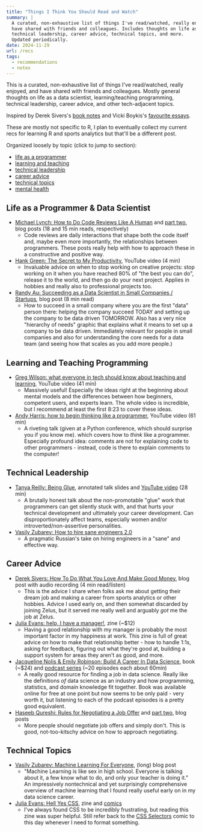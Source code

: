 ```yaml
---
title: "Things I Think You Should Read and Watch"
summary: |
  A curated, non-exhaustive list of things I've read/watched, really enjoyed, and
  have shared with friends and colleagues. Includes thoughts on life as a  programmer,
  technical leadership, career advice, technical topics, and more. 
  Updated periodically.
date: 2024-11-29
url: /recs
tags:
  - recommendations
  - notes
---
```


This is a curated, non-exhaustive list of things I've read/watched, really enjoyed, and have 
shared with friends and colleagues. Mostly general thoughts on life as a data 
scientist, learning/teaching programming, technical leadership, career advice, and other 
tech-adjacent topics. 

Inspired by Derek Sivers's [book notes](https://sive.rs/book) and Vicki Boykis's 
[favourite essays](https://vickiboykis.com/favorite_essays/).

These are mostly not specific to R, I plan to eventually collect my current recs 
for learning R and sports analytics but that'll be a different post.

Organized loosely by topic (click to jump to section):

- [life as a programmer](#life-as-a-programmer--data-scientist)
- [learning and teaching](#learning-and-teaching-programming)
- [technical leadership](#technical-leadership)
- [career advice](#career-advice)
- [technical topics](#technical-topics)
- [mental health](#mental-health)

## Life as a Programmer & Data Scientist
- [Michael Lynch: How to Do Code Reviews Like A Human](https://mtlynch.io/human-code-reviews-1/) 
and [part two](https://mtlynch.io/human-code-reviews-2/), 
blog posts (18 and 15 min reads, respectively)
	- Code reviews are daily interactions that shape both the code itself and, maybe even more
	importantly, the relationships between programmers. These posts really help with how
	to approach these in a constructive and positive way. 
- [Hank Green: The Secret to My Productivity](https://www.youtube.com/watch?v=1LAhHDEtTD0), 
YouTube video (4 min)
	- Invaluable advice on when to stop working on creative projects: stop working on it when
	you have reached 80% of "the best you can do", release it to the world, and then go do
	your next project.  Applies in hobbies and really also to professional projects too.
- [Randy Au: Succeeding as a Data Scientist in Small Companies / Startups](https://www.counting-stuff.com/succeeding-as-a-data-scientist-in-small-companies-startups-92f59e22bd8c-65949948516031001b351309/), 
blog post (8 min read)
	- How to succeed in a small company where you are the first "data" person there: helping
	the company succeed TODAY and setting up the company to be data driven TOMORROW.
	Also has a very nice "hierarchy of needs" graphic that explains what it means to set up a 
	company to be data driven. Immediately relevant for people in small companies and also
	for understanding the core needs for a data team (and seeing how that scales as you add
	more people.)
	
## Learning and Teaching Programming
- [Greg Wilson: what everyone in tech should know about teaching and learning](https://www.youtube.com/watch?v=ewXvFQByRqY), YouTube video (41 min)
	- Massively useful! Especially the ideas right at the beginning about mental models and 
	the differences between how beginners, competent users, and experts learn.  The whole
    video is incredible, but I recommend at least the first 8:23 to cover these ideas. 
- [Andy Harris: how to begin thinking like a programmer](https://www.youtube.com/watch?v=YWwBhjQN-Qw), 
YouTube video (61 min)
	- A riveting talk (given at a Python conference, which should surprise you if you know me).
	which covers how to _think_ like a programmer. Especially profound idea: comments are not
    for explaining code to other programmers - instead, code is there to explain comments to 
    the computer! 

## Technical Leadership
- [Tanya Reilly: Being Glue](https://www.noidea.dog/glue), annotated talk slides and [YouTube video](https://www.youtube.com/watch?v=KClAPipnKqw) (28 min)
	- A brutally honest talk about the non-promotable "glue" work that programmers can 
	get silently stuck with, and that hurts your technical development and ultimately your 
	career development.  Can disproportionately affect teams, especially women and/or
	introverted/non-assertive personalities. 
- [Vasily Zubarev: How to hire sane engineers 2.0](https://vas3k.com/notes/hiring/index.html)
	- A pragmatic Russian's take on hiring engineers in a "sane" and effective way. 

## Career Advice
- [Derek Sivers: How To Do What You Love And Make Good Money](https://sive.rs/balance), 
blog post with audio recording (4 min read/listen)
	- This is the advice I share when folks ask me about getting their dream job and making a 
	career from sports analytics or other hobbies. Advice I used early on, and then somewhat
    discarded by joining Zelus, but  it served me really well and arguably _got_ me the job at 
    Zelus. 
- [Julia Evans: help, I have a manager!](https://jvns.ca/blog/2018/09/22/new-zine--help--i-have-a-manager/), 
zine (~$12)
    - Having a good relationship with my manager is probably the most important factor in 
    my happiness at work. This zine is full of great advice on how to make that relationship
    better - how to handle 1:1s, asking for feedback, figuring out what they're good at,
    building a support system for areas they aren't as good, and more.
- [Jacqueline Nolis & Emily Robinson: Build A Career In Data Science](https://www.manning.com/books/build-a-career-in-data-science), book (~$24) and [podcast series](https://podcast.bestbook.cool/) (~20 episodes each about 60min)
	- A really good resource for finding a job in data science. Really like the definitions _of_ data
	science as an industry and how programming, statistics, and domain knowledge fit together.
	Book was available online for free at one point but now seems to be only paid - very worth it,
	but listening to each of the podcast episodes is a pretty good equivalent.
- [Haseeb Qureshi: Rules for Negotiating a Job Offer](https://haseebq.com/my-ten-rules-for-negotiating-a-job-offer/)
and [part two](https://haseebq.com/how-not-to-bomb-your-offer-negotiation/), blog posts
  - More people should negotiate job offers and simply don't. This is good, not-too-kitschy 
  advice on how to approach negotiating.

## Technical Topics
- [Vasily Zubarev: Machine Learning For Everyone](https://vas3k.com/blog/machine_learning/index.html), 
(long) blog post
	- "Machine Learning is like sex in high school. Everyone is talking about it, a few know what
	to do, and only your teacher is doing it." An impressively nontechnical and yet surprisingly
	comprehensive overview of machine learning that I found really useful early on in my data 
	science career. 
- [Julia Evans: Hell Yes CSS](https://jvns.ca/blog/2020/11/22/new-zine--hell-yes--css-/), zine and [comics](https://jvns.ca/blog/2020/07/25/some-comics-about-css/)
	- I've always found CSS to be incredibly frustrating, but reading this zine was super helpful. 
	Still refer back to the [CSS Selectors](https://wizardzines.com/comics/selectors/) comic to 
	this day whenever I need to format something.
